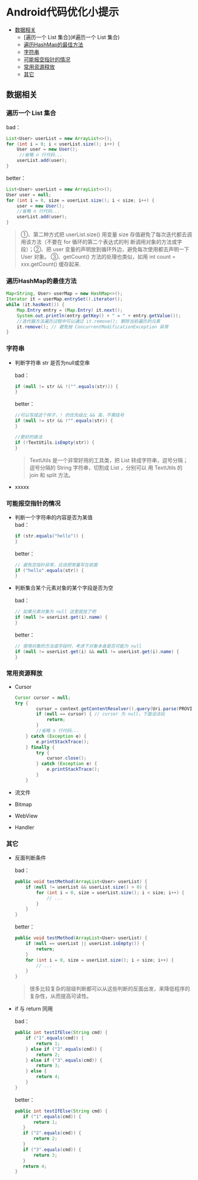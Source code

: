 # Android代码优化小提示


- [数据相关](#数据相关)
   - [遍历一个 List 集合](#遍历一个 List 集合)
   - [遍历HashMap的最佳方法](#遍历HashMap的最佳方法)
   - [字符串](#字符串)
    - [可能报空指针的情况](#可能报空指针的情况)
    - [常用资源释放](#常用资源释放)
    - [其它](#其它)




## 数据相关
### 遍历一个 List 集合

bad：

```Java
List<User> userList = new ArrayList<>();
for (int i = 0; i < userList.size(); i++) {
    User user = new User();
   	 //省略 n 行代码...
    userList.add(user);
}
```

better：

```Java
List<User> userList = new ArrayList<>();
User user = null;
for (int i = 0, size = userList.size(); i < size; i++) {
    user = new User();
    //省略 n 行代码...
    userList.add(user);
}
```

> ①、第二种方式把 userList.size() 用变量 size 存值避免了每次迭代都去调用该方法（不要在 for 循环的第二个表达式的判		断调用对象的方法或字段）；②、把 user 变量的声明放到循环外边，避免每次使用都去声明一下 User 对象。
  	③、getCount() 方法的处理也类似，如用 int count = xxx.getCount() 缓存起来.

### 遍历HashMap的最佳方法

```Java
Map<String, User> userMap = new HashMap<>();
Iterator it = userMap.entrySet().iterator();
while (it.hasNext()) {
    Map.Entry entry = (Map.Entry) it.next();
    System.out.println(entry.getKey() + " = " + entry.getValue());
    //迭代器方法遍历过程中可以通过 it.remove(); 删除当前遍历的元素
   	it.remove(); // 避免抛 ConcurrentModificationException 异常
}
```

### 字符串
  * 判断字符串 str 是否为null或空串

 	bad：

	 ```Java
	 if (null != str && !("".equals(str))) {
 	 }
	 ```

 	better：

 	```Java
	//可以写成这个样子，! 的优先级比 && 高，不需括号
 	if (null != str && !"".equals(str)) {
 	}

 	//更好的做法
 	if (!TextUtils.isEmpty(str)) {
 	}
 	```

 	> TextUtils 是一个非常好用的工具类，把 List 转成字符串，逗号分隔；逗号分隔的 String 字符串，切割成 List ，分别可以		用 TextUtils 的 join 和 split 方法。
   
   * xxxxx

### 可能报空指针的情况

  * 判断一个字符串的内容是否为某值<br>
  	bad：

 	```Java
  	if (str.equals("hello")) {
  	}
 	```

  	better：

  	```Java
  	// 避免空指针异常，应该把常量写在前面
  	if ("hello".equals(str)) {
  	}
  	```

  * 判断集合某个元素对象的某个字段是否为空

 	bad：
 	
	```Java
 	// 如果元素对象为 null 这里就挂了吧
 	if (null != userList.get(i).name) {
 	}
 	```

 	better：

	```Java
 	// 使用对象的方法或字段时，考虑下对象本身是否可能为 null
 	if (null != userList.get(i) && null != userList.get(i).name) {
 	}
 	```

### 常用资源释放
  * Cursor

 	```Java
 	Cursor cursor = null;
 	try {
        	cursor = context.getContentResolver().query(Uri.parse(PROVIDER_SETTINGFILE), null, null, null, null);
        	if (null == cursor) { // cursor 为 null，下面没法玩
           		return;
        	}
        	//省略 n 行代码...
    	} catch (Exception e) {
        	e.printStackTrace();
    	} finally {
        	try {
           		cursor.close();
        	} catch (Exception e) {
           		e.printStackTrace();
        	}
    	}
 	```

   * 流文件

   * Bitmap

   * WebView

   * Handler

### 其它
  * 反面判断条件

    bad：

    ```Java
    public void testMethod(ArrayList<User> userList) {
    	if (null != userList && userList.size() > 0) {
			for (int i = 0, size = userList.size(); i < size; i++) {
				// ...
			}
		}
	}
    ```

    better：

    ```Java
    public void testMethod(ArrayList<User> userList) {
		if (null == userList || userList.isEmpty()) {
			return;
		}
		for (int i = 0, size = userList.size(); i < size; i++) {
			// ...
		}
	}
    ```

    > 很多比较复杂的层级判断都可以从这些判断的反面出发，来降低程序的复杂性，从而提高可读性。

  * if 与 return 同用

    bad：

     ```Java
    public int testIfElse(String cmd) {
    	 if ("1".equals(cmd)) {
			 return 1;
		 } else if ("2".equals(cmd)) {
			 return 2;
		 } else if ("3".equals(cmd)) {
			 return 3;
		 } else {
			 return 4;
		 }
	 }
    ```

    better：

     ```Java
    public int testIfElse(String cmd) {
        if ("1".equals(cmd)) {
            return 1;
        }
        if ("2".equals(cmd)) {
            return 2;
        }
        if ("3".equals(cmd)) {
            return 3;
        }
        return 4;
    }
   ```






